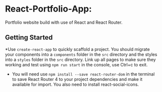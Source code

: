 # React-Portfolio-App: 

Portfolio website build with use of React and React Router.

## Getting Started  

*Use `create-react-app` to quickly scaffold a project. You should migrate your components into a `components` folder in the `src` directory and the styles into a `styles` folder in the `src` directory. Link up all pages to make sure they working and test using `npm run start` in the console, use Ctrl+c to exit.

* You will need use `npm install --save react-router-dom` in the terminal to save React Router 4 to your project dependencies and make it available for import. You also need to install react-social-icons.

